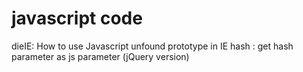 # javascript code
dieIE: How to use Javascript unfound prototype in IE 
hash : get hash parameter as js parameter (jQuery version)
